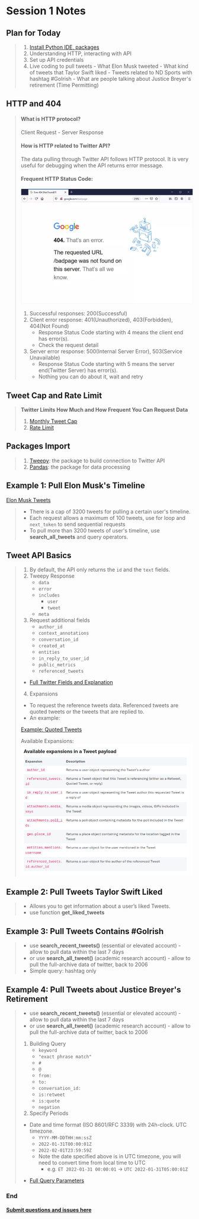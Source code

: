 # Session 1 Notes

## Plan for Today
> 1. [Install Python IDE, packages](Python_IDE_Setup.md)
> 2. Understanding HTTP, interacting with API
> 3. Set up API credentials
> 4. Live coding to pull tweets
      - What Elon Musk tweeted
      - What kind of tweets that Taylor Swift liked
      - Tweets related to ND Sports with hashtag #GoIrish
      - What are people talking about Justice Breyer's retirement (Time Permitting)


## HTTP and 404
>  #### What is HTTP protocol?
>  Client Request - Server Response
>  #### How is HTTP related to Twitter API?
>  The data pulling through Twitter API follows HTTP protocol. It is very useful for debugging when the API returns error message.
> #### Frequent HTTP Status Code:
> ![404](source/google404.webp)
> 1. Successful responses: 200(Successful)
> 2. Client error response: 401(Unauthorized), 403(Forbidden), 404(Not Found)
>     - Response Status Code starting with 4 means the client end has error(s).
>     - Check the request detail
> 3. Server error response: 500(Internal Server Error), 503(Service Unavailable)
>     - Response Status Code starting with 5 means the server end(Twitter Server) has error(s).
>     - Nothing you can do about it, wait and retry

## Tweet Cap and Rate Limit
> **Twitter Limits How Much and How Frequent You Can Request Data**
> 1. [Monthly Tweet Cap](https://developer.twitter.com/en/portal/dashboard)
> 2. [Rate Limit](https://developer.twitter.com/en/portal/products)

## Packages Import
> 1. [Tweepy](https://docs.tweepy.org/en/stable/getting_started.html): the package to build connection to Twitter API
> 2. [Pandas](https://pandas.pydata.org/docs/getting_started/overview.html): the package for data processing

## Example 1: Pull Elon Musk's Timeline
   [Elon Musk Tweets](https://twitter.com/elonmusk)

   > - There is a cap of 3200 tweets for pulling a certain user's timeline.
   > - Each request allows a maximum of 100 tweets, use for loop and ```next_token``` to send sequential requests
   > - To pull more than 3200 tweets of user's timeline, use **search_all_tweets** and query operators.

## Tweet API Basics
  > 1. By default, the API only returns the ```id``` and the ```text``` fields.
  > 2. Tweepy Response
  >     - ```data```
  >     - ```error```
  >     - ```includes```
  >       * ```user```
  >       * ```tweet```
  >     - ```meta```
  > 3. Request additional fields
  >     - ```author_id```
  >     - ```context_annotations```
  >     - ```conversation_id```
  >     - ```created_at```
  >     - ```entities```
  >     - ```in_reply_to_user_id```
  >     - ```public_metrics```
  >     - ```referenced_tweets```
  >  * [Full Twitter Fields and Explanation](https://developer.twitter.com/en/docs/twitter-api/data-dictionary/object-model/tweet)
  > 4. Expansions
  >   * To request the reference tweets data. Referenced tweets are quoted tweets or the tweets that are replied to.
  >   * An example:
  >   
  > [Example: Quoted Tweets](https://twitter.com/elonmusk/status/1489340604215615492)
  >
  > Available Expansions:
  > ![Expansions](source/Expansions.png)

## Example 2: Pull Tweets Taylor Swift Liked

   > - Allows you to get information about a user’s liked Tweets.
   > - use function **get_liked_tweets**

## Example 3: Pull Tweets Contains #GoIrish

   > - use **search_recent_tweets()** (essential or elevated account)
     - allow to pull data within the last 7 days
   > - or use **search_all_tweet()** (academic research account)
     - allow to pull the full-archive data of twitter, back to 2006
   > - Simple query: hashtag only

## Example 4: Pull Tweets about Justice Breyer's Retirement

   > - use **search_recent_tweets()** (essential or elevated account)
     - allow to pull data within the last 7 days
   > - or use **search_all_tweet()** (academic research account)
     - allow to pull the full-archive data of twitter, back to 2006
   > 1. Building Query
   >    - ```keyword```
   >    - ```"exact phrase match"```
   >    - ```#```
   >    - ```@```
   >    - ```from:	```
   >    - ```to:```
   >    - ```conversation_id:```
   >    - ```is:retweet```
   >    - ```is:quote```
   >    - ```negation```
> 2. Specify Periods
   > - Date and time format (ISO 8601/RFC 3339) with 24h-clock. UTC timezone.
   >   - ``` YYYY-MM-DDTHH:mm:ssZ ```
   >   - ``` 2022-01-31T00:00:01Z ```
   >   - ``` 2022-02-01T23:59:59Z ```
   >   - Note the date specified above is in UTC timezone, you will need to convert time from local time to UTC
   >       - e.g. ```ET 2022-01-31 00:00:01``` -> ```UTC 2022-01-31T05:00:01Z```
   > * [Full Query Parameters](https://developer.twitter.com/en/docs/twitter-api/tweets/search/integrate/build-a-query)


### End

  ####  [Submit questions and issues here](https://github.com/Lucy-Family-Institute/CSSR-Workshop-Twitter/issues) ####
